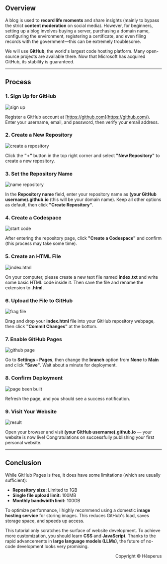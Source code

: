 ## Overview

A blog is used to **record life moments** and share insights (mainly to bypass the strict **content moderation** on social media). However, for beginners, setting up a blog involves buying a server, purchasing a domain name, configuring the environment, registering a certificate, and even filing records with the government—this can be extremely troublesome.

We will use **GitHub**, the world's largest code hosting platform. Many open-source projects are available there. Now that Microsoft has acquired GitHub, its stability is guaranteed.

---

## Process

### 1. Sign Up for GitHub

![sign up](https://img1.tucang.cc/api/image/show/113010b318eeb9c8da6403e8c6dc3ce6)

Register a GitHub account at [https://github.com](https://github.com/). Enter your username, email, and password, then verify your email address.

### 2. Create a New Repository

![create a repository](https://img1.tucang.cc/api/image/show/bbafb398935a68e8a91fc76d893b6884)

Click the **"+"** button in the top right corner and select **"New Repository"** to create a new repository.

### 3. Set the Repository Name

![name repository](https://img1.tucang.cc/api/image/show/ecf97aa545d470aa856933a79412151c)

In the **Repository name** field, enter your repository name as **(your GitHub username).github.io** (this will be your domain name). Keep all other options as default, then click **"Create Repository"**.

### 4. Create a Codespace

![start code](https://img1.tucang.cc/api/image/show/cd442448e9c358b3e6ffecfdfc68e97c)

After entering the repository page, click **"Create a Codespace"** and confirm (this process may take some time).

### 5. Create an HTML File

![index.html](https://img1.tucang.cc/api/image/show/86c757b84f344d2c8def335f9de13522)

On your computer, please create a new text file named **index.txt** and write some basic HTML code inside it. Then save the file and rename the extension to **.html**.

### 6. Upload the File to GitHub

![frag file](https://img1.tucang.cc/api/image/show/912108582d6a5fce0b88db6f7cede887)

Drag and drop your **index.html** file into your GitHub repository webpage, then click **"Commit Changes"** at the bottom.

### 7. Enable GitHub Pages

![github page](https://img1.tucang.cc/api/image/show/0a3d24dfa120ad0645e33bfcdb7395b8)

Go to **Settings - Pages**, then change the **branch** option from **None** to **Main** and click **"Save"**. Wait about a minute for deployment.

### 8. Confirm Deployment

![page been built](https://img1.tucang.cc/api/image/show/446ca4a5939cd1c8b29737334b043453)

Refresh the page, and you should see a success notification.

### 9. Visit Your Website

![result](https://img1.tucang.cc/api/image/show/8e94d942d48c21f7dff1ac37ec6c6dba)

Open your browser and visit **(your GitHub username).github.io** — your website is now live! Congratulations on successfully publishing your first personal website.

---

## Conclusion

While GitHub Pages is free, it does have some limitations (which are usually sufficient):
- **Repository size:** Limited to 1GB
- **Single file upload limit:** 100MB
- **Monthly bandwidth limit:** 100GB

To optimize performance, I highly recommend using a domestic **image hosting service** for storing images. This reduces GitHub's load, saves storage space, and speeds up access.

This tutorial only scratches the surface of website development. To achieve more customization, you should learn **CSS** and **JavaScript**. Thanks to the rapid advancements in **large language models (LLMs)**, the future of no-code development looks very promising.

<p style="text-align: right;">Copyright ©️ Hēsperus</p>